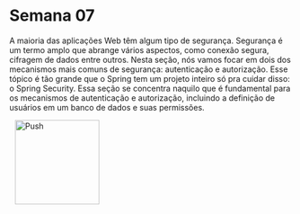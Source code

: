 # Semana 07

A maioria das aplicações Web têm algum tipo de segurança. Segurança é um termo amplo que abrange vários aspectos, como conexão segura, cifragem de dados entre outros. Nesta seção, nós vamos focar em dois dos mecanismos mais comuns de segurança: autenticação e autorização. Esse tópico é tão grande que o Spring tem um projeto inteiro só pra cuidar disso: o Spring Security. Essa seção se concentra naquilo que é fundamental para os mecanismos de autenticação e autorização, incluindo a definição de usuários em um banco de dados e suas permissões.

<a href="https://gitpod.io/#prebuild/https://github.com/gabrielcostasilva/sb-crud-cidades/tree/semana07-40-autenticacao-db/" style="padding: 10px;">
    <img src="https://gitpod.io/button/open-in-gitpod.svg" width="150" alt="Push" align="center">
</a>
